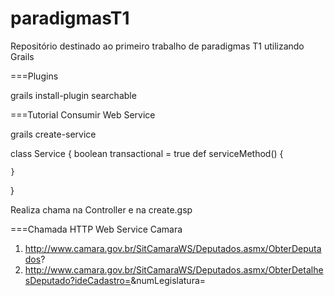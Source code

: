 paradigmasT1
============

Repositório destinado ao primeiro trabalho de paradigmas T1 utilizando Grails

===Plugins

grails install-plugin searchable

===Tutorial Consumir Web Service

grails create-service <nomewebservice>

class <nomewebservice>Service {
    boolean transactional = true
    def serviceMethod() {

    }
}

Realiza chama na Controller e na create.gsp

===Chamada HTTP Web Service Camara

1. http://www.camara.gov.br/SitCamaraWS/Deputados.asmx/ObterDeputados?
2. http://www.camara.gov.br/SitCamaraWS/Deputados.asmx/ObterDetalhesDeputado?ideCadastro=<id>&numLegislatura=<num>
